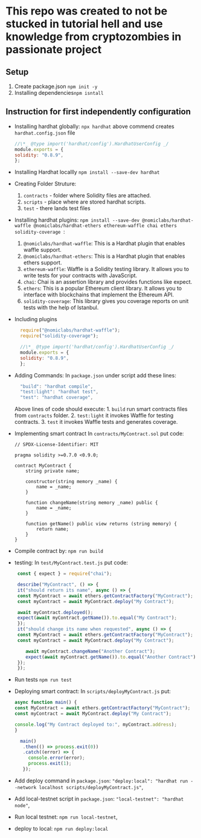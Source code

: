 # This repo was created to not be stucked in tutorial hell and use knowledge from cryptozombies in passionate project

## Setup

1.  Create package.json `npm init -y`
2.  Installing dependencies`npm isntall`

## Instruction for first independently configuration

- Installing hardhat globally: `npx hardhat`
  above commend creates `hardhat.config.json` file
  
    ```js
    //\*_ @type import('hardhat/config').HardhatUserConfig _/
    module.exports = {
    solidity: "0.8.9",
    };

  ```

- Installing Hardhat locallly `npm install --save-dev hardhat`
- Creating Folder Struture:

  1.  `contracts` - folder where Solidity files are attached.
  2.  `scripts` - place where are stored hardhat scripts.
  3.  `test` - there lands test files

- Installing hardhat plugins: `npm install --save-dev @nomiclabs/hardhat-waffle @nomiclabs/hardhat-ethers ethereum-waffle chai ethers solidity-coverage `:

  1. `@nomiclabs/hardhat-waffle`: This is a Hardhat plugin that enables waffle support.
  2. `@nomiclabs/hardhat-ethers`: This is a Hardhat plugin that enables ethers support.
  3. `ethereum-waffle`: Waffle is a Solidity testing library. It allows you to write tests for your contracts with JavaScript.
  4. `chai`: Chai is an assertion library and provides functions like expect.
  5. `ethers`: This is a popular Ethereum client library. It allows you to interface with blockchains that implement the Ethereum API.
  6. `solidity-coverage`: This library gives you coverage reports on unit tests with the help of Istanbul.

- Including plugins

  ```js
    require("@nomiclabs/hardhat-waffle");
    require("solidity-coverage");

    //\*_ @type import('hardhat/config').HardhatUserConfig _/
    module.exports = {
    solidity: "0.8.9",
    };

  ```

- Adding Commands:
  In `package.json` under script add these lines:
  
  ```js
    "build": "hardhat compile",
    "test:light": "hardhat test",
    "test": "hardhat coverage",

  ```


  Above lines of code should execute: 1. `build` run smart contracts files from `contracts` folder. 2. `test:light` it invokes Waffle for testing contracts. 3. `test` it invokes Waffle tests and generates coverage.

- Implementing smart contract
  In `contracts/MyContract.sol` put code:

  ```sol
  // SPDX-License-Identifier: MIT

  pragma solidity >=0.7.0 <0.9.0;

  contract MyContract {
      string private name;

      constructor(string memory _name) {
          name = _name;
      }

      function changeName(string memory _name) public {
          name = _name;
      }

      function getName() public view returns (string memory) {
          return name;
      }
  }
  ```

- Compile contract by: `npm run build`
- testing:
  In `test/MyContract.test.js` put code:
  
   ```js
    const { expect } = require("chai");

    describe("MyContract", () => {
    it("should return its name", async () => {
    const MyContract = await ethers.getContractFactory("MyContract");
    const myContract = await MyContract.deploy("My Contract");

    await myContract.deployed();
    expect(await myContract.getName()).to.equal("My Contract");
    });
    it("should change its name when requested", async () => {
    const MyContract = await ethers.getContractFactory("MyContract");
    const myContract = await MyContract.deploy("My Contract");

       await myContract.changeName("Another Contract");
       expect(await myContract.getName()).to.equal("Another Contract");
    });
    });

  ```

- Run tests `npm run test`
- Deploying smart contract:
  In `scripts/deployMyContract.js` put:
  
    ```js
    async function main() {
    const MyContract = await ethers.getContractFactory("MyContract");
    const myContract = await MyContract.deploy("My Contract");

    console.log("My Contract deployed to:", myContract.address);
    }

      main()
       .then(() => process.exit(0))
       .catch((error) => {
         console.error(error);
         process.exit(1);
       });

  ```


- Add deploy command in `package.json`:
  `"deploy:local": "hardhat run --network localhost scripts/deployMyContract.js"`,
- Add local-testnet script in `package.json`: `"local-testnet": "hardhat node"`,
- Run local testnet: `npm run local-testnet`,
- deploy to local: `npm run deploy:local`
